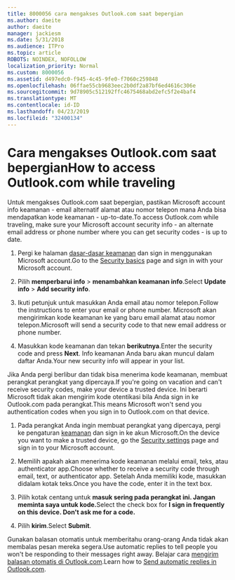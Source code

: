 ```yaml
---
title: 8000056 cara mengakses Outlook.com saat bepergian
ms.author: daeite
author: daeite
manager: jackiesm
ms.date: 5/31/2018
ms.audience: ITPro
ms.topic: article
ROBOTS: NOINDEX, NOFOLLOW
localization_priority: Normal
ms.custom: 8000056
ms.assetid: d497edc0-f945-4c45-9fe0-f7060c259848
ms.openlocfilehash: 06ffae55cb9683eec2b0df2a87bf6ed4616c306e
ms.sourcegitcommit: 9d78905c512192ffc4675468abd2efc5f2e4baf4
ms.translationtype: MT
ms.contentlocale: id-ID
ms.lasthandoff: 04/23/2019
ms.locfileid: "32400134"
---
```

# <a name="how-to-access-outlookcom-while-traveling"></a><span data-ttu-id="08afe-102">Cara mengakses Outlook.com saat bepergian</span><span class="sxs-lookup"><span data-stu-id="08afe-102">How to access Outlook.com while traveling</span></span>

<span data-ttu-id="08afe-103">Untuk mengakses Outlook.com saat bepergian, pastikan Microsoft account info keamanan - email alternatif alamat atau nomor telepon mana Anda bisa mendapatkan kode keamanan - up-to-date.</span><span class="sxs-lookup"><span data-stu-id="08afe-103">To access Outlook.com while traveling, make sure your Microsoft account security info - an alternate email address or phone number where you can get security codes - is up to date.</span></span>
  
1. <span data-ttu-id="08afe-104">Pergi ke halaman [dasar-dasar keamanan](https://go.microsoft.com/fwlink/p/?linkid=842325) dan sign in menggunakan Microsoft account.</span><span class="sxs-lookup"><span data-stu-id="08afe-104">Go to the [Security basics](https://go.microsoft.com/fwlink/p/?linkid=842325) page and sign in with your Microsoft account.</span></span> 
    
2. <span data-ttu-id="08afe-105">Pilih **memperbarui info** \> **menambahkan keamanan info**.</span><span class="sxs-lookup"><span data-stu-id="08afe-105">Select **Update info** \> **Add security info**.</span></span> 
    
3. <span data-ttu-id="08afe-106">Ikuti petunjuk untuk masukkan Anda email atau nomor telepon.</span><span class="sxs-lookup"><span data-stu-id="08afe-106">Follow the instructions to enter your email or phone number.</span></span> <span data-ttu-id="08afe-107">Microsoft akan mengirimkan kode keamanan ke yang baru email alamat atau nomor telepon.</span><span class="sxs-lookup"><span data-stu-id="08afe-107">Microsoft will send a security code to that new email address or phone number.</span></span>
    
4. <span data-ttu-id="08afe-108">Masukkan kode keamanan dan tekan **berikutnya**.</span><span class="sxs-lookup"><span data-stu-id="08afe-108">Enter the security code and press **Next**.</span></span> <span data-ttu-id="08afe-109">Info keamanan Anda baru akan muncul dalam daftar Anda.</span><span class="sxs-lookup"><span data-stu-id="08afe-109">Your new security info will appear in your list.</span></span> 
    
<span data-ttu-id="08afe-110">Jika Anda pergi berlibur dan tidak bisa menerima kode keamanan, membuat perangkat perangkat yang dipercaya.</span><span class="sxs-lookup"><span data-stu-id="08afe-110">If you're going on vacation and can't receive security codes, make your device a trusted device.</span></span> <span data-ttu-id="08afe-111">Ini berarti Microsoft tidak akan mengirim kode otentikasi bila Anda sign in ke Outlook.com pada perangkat.</span><span class="sxs-lookup"><span data-stu-id="08afe-111">This means Microsoft won't send you authentication codes when you sign in to Outlook.com on that device.</span></span>
  
1. <span data-ttu-id="08afe-112">Pada perangkat Anda ingin membuat perangkat yang dipercaya, pergi ke pengaturan [keamanan](https://go.microsoft.com/fwlink/p/?linkid=2002000&amp;clcid=0x409) dan sign in ke akun Microsoft.</span><span class="sxs-lookup"><span data-stu-id="08afe-112">On the device you want to make a trusted device, go the [Security settings](https://go.microsoft.com/fwlink/p/?linkid=2002000&amp;clcid=0x409) page and sign in to your Microsoft account.</span></span> 
    
2. <span data-ttu-id="08afe-113">Memilih apakah akan menerima kode keamanan melalui email, teks, atau authenticator app.</span><span class="sxs-lookup"><span data-stu-id="08afe-113">Choose whether to receive a security code through email, text, or authenticator app.</span></span> <span data-ttu-id="08afe-114">Setelah Anda memiliki kode, masukkan didalam kotak teks.</span><span class="sxs-lookup"><span data-stu-id="08afe-114">Once you have the code, enter it in the text box.</span></span>
    
3. <span data-ttu-id="08afe-115">Pilih kotak centang untuk **masuk sering pada perangkat ini. Jangan meminta saya untuk kode.**</span><span class="sxs-lookup"><span data-stu-id="08afe-115">Select the check box for **I sign in frequently on this device. Don't ask me for a code.**</span></span>
    
4. <span data-ttu-id="08afe-116">Pilih **kirim**.</span><span class="sxs-lookup"><span data-stu-id="08afe-116">Select **Submit**.</span></span> 
    
<span data-ttu-id="08afe-117">Gunakan balasan otomatis untuk memberitahu orang-orang Anda tidak akan membalas pesan mereka segera.</span><span class="sxs-lookup"><span data-stu-id="08afe-117">Use automatic replies to tell people you won't be responding to their messages right away.</span></span> <span data-ttu-id="08afe-118">Belajar cara [mengirim balasan otomatis di Outlook.com](https://go.microsoft.com/fwlink/p/?linkid=2002100&amp;clcid=0x409).</span><span class="sxs-lookup"><span data-stu-id="08afe-118">Learn how to [Send automatic replies in Outlook.com](https://go.microsoft.com/fwlink/p/?linkid=2002100&amp;clcid=0x409).</span></span>
  

